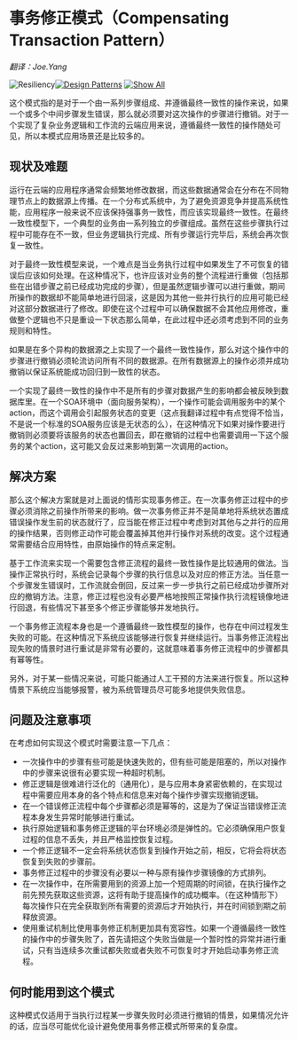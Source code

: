 # 事务修正模式（Compensating Transaction Pattern）

*翻译：Joe.Yang*

![Resiliency](https://i-msdn.sec.s-msft.com/dynimg/IC709487.png)[![Design Patterns](https://i-msdn.sec.s-msft.com/dynimg/IC709485.png)](https://msdn.microsoft.com/en-us/library/dn600223.aspx)  [![Show All](https://i-msdn.sec.s-msft.com/dynimg/IC709871.png)](../)

这个模式指的是对于一个由一系列步骤组成、并遵循最终一致性的操作来说，如果一个或多个中间步骤发生错误，那么就必须要对这次操作的步骤进行撤销。对于一个实现了复杂业务逻辑和工作流的云端应用来说，遵循最终一致性的操作随处可见，所以本模式应用场景还是比较多的。

## 现状及难题

运行在云端的应用程序通常会频繁地修改数据，而这些数据通常会在分布在不同物理节点上的数据源上传播。在一个分布式系统中，为了避免资源竞争并提高系统性能，应用程序一般来说不应该保持强事务一致性，而应该实现最终一致性。在最终一致性模型下，一个典型的业务由一系列独立的步骤组成。虽然在这些步骤执行过程中可能存在不一致，但业务逻辑执行完成、所有步骤运行完毕后，系统会再次恢复一致性。

对于最终一致性模型来说，一个难点是当业务执行过程中如果发生了不可恢复的错误后应该如何处理。在这种情况下，也许应该对业务的整个流程进行重做（包括那些在出错步骤之前已经成功完成的步骤），但是虽然逻辑步骤可以进行重做，期间所操作的数据却不能简单地进行回滚，这是因为其他一些并行执行的应用可能已经对这部分数据进行了修改。即使在这个过程中可以确保数据不会其他应用修改，重做整个逻辑也不只是重设一下状态那么简单，在此过程中还必须考虑到不同的业务规则和特性。

如果是在多个异构的数据源之上实现了一个最终一致性操作，那么对这个操作中的步骤进行撤销必须轮流访问所有不同的数据源。在所有数据源上的操作必须并成功撤销以保证系统能成功回归到一致性的状态。

一个实现了最终一致性的操作中不是所有的步骤对数据产生的影响都会被反映到数据库里。在一个SOA环境中（面向服务架构），一个操作可能会调用服务中的某个action，而这个调用会引起服务状态的变更（这点我翻译过程中有点觉得不恰当，不是说一个标准的SOA服务应该是无状态的么），在这种情况下如果对操作要进行撤销则必须要将该服务的状态也置回去，即在撤销的过程中也需要调用一下这个服务的某个action，这可能又会反过来影响到第一次调用的action。

## 解决方案

那么这个解决方案就是对上面说的情形实现事务修正。在一次事务修正过程中的步骤必须消除之前操作所带来的影响。做一次事务修正并不是简单地将系统状态置成错误操作发生前的状态就行了，应当能在修正过程中考虑到对其他与之并行的应用的操作结果，否则修正动作可能会覆盖掉其他并行操作对系统的改变。这个过程通常需要结合应用特性，由原始操作的特点来定制。

基于工作流来实现一个需要包含修正流程的最终一致性操作是比较通用的做法。当操作正常执行时，系统会记录每个步骤的执行信息以及对应的修正方法。当任意一个步骤发生错误时，工作流就会倒回，反过来一步一步执行之前已经成功步骤所对应的撤销方法。注意，修正过程也没有必要严格地按照正常操作执行流程镜像地进行回退，有些情况下甚至多个修正步骤能够并发地执行。

一个事务修正流程本身也是一个遵循最终一致性模型的操作，也存在中间过程发生失败的可能。在这种情况下系统应该能够进行恢复并继续运行。当事务修正流程出现失败的情景时进行重试是非常有必要的，这就意味着事务修正流程中的步骤都具有幂等性。

另外，对于某一些情况来说，可能只能通过人工干预的方法来进行恢复。所以这种情景下系统应当能够报警，被为系统管理员尽可能多地提供失败信息。

## 问题及注意事项


在考虑如何实现这个模式时需要注意一下几点：

*	一次操作中的步骤有些可能是快速失败的，但有些可能是阻塞的，所以对操作中的步骤来说很有必要实现一种超时机制。
*	修正逻辑是很难进行泛化的（通用化），是与应用本身紧密依赖的，在实现过程中需要应用本身的各个特点和信息来对每个操作步骤实现撤销逻辑。
*	在一个错误修正流程中每个步骤都必须是幂等的，这是为了保证当错误修正流程本身发生异常时能够进行重试。
*	执行原始逻辑和事务修正逻辑的平台环境必须是弹性的。它必须确保用户恢复过程的信息不丢失，并且严格监控恢复过程。
*	一个修正逻辑不一定会将系统状态恢复到操作开始之前，相反，它将会将状态恢复到失败的步骤前。
*	事务修正过程中的步骤没有必要以一种与原有操作步骤镜像的方式排列。
*	在一次操作中，在所需要用到的资源上加一个短周期的时间锁，在执行操作之前先预先获取这些资源，这将有助于提高操作的成功概率。（在这种情形下）每次操作只在完全获取到所有需要的资源后才开始执行，并在时间锁到期之前释放资源。
*	使用重试机制比使用事务修正机制更加具有宽容性。如果一个遵循最终一致性的操作中的步骤失败了，首先请把这个失败当做是一个暂时性的异常并进行重试，只有当连续多次重试都失败或者失败不可恢复时才开始启动事务修正流程。

## 何时能用到这个模式

这种模式仅适用于当执行过程某一步骤失败时必须进行撤销的情景，如果情况允许的话，应当尽可能优化设计避免使用事务修正模式所带来的复杂度。